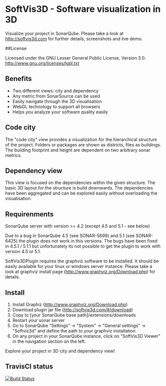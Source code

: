 # SoftVis3D - Software visualization in 3D

Visualize your project in SonarQube. Please take a look at http://softvis3d.com for further details, screenshots and live demo.

##License

Licensed under the GNU Lesser General Public License, Version 3.0: http://www.gnu.org/licenses/lgpl.txt

## Benefits

- Two different views: city and dependency
- Any metric from SonarSource can be used
- Easily navigate through the 3D visualisation
- WebGL technology to support all browsers
- Helps you analyze your software quality easily

## Code city

The "code city" view provides a visualization for the hierarchical structure of the project. Folders or packages are shown as districts, files as buildings. The building footprint and height are dependent on two arbitrary sonar metrics.

## Dependency view

This view is focused on the dependencies within the given structure. The basic 3D layout for the structure is build downwards. The dependencies have been aggregated and can be explored easily without overloading the visualisation.

## Requirenments

SonarQube server with version >= 4.2 (except 4.5 and 5.1 - see below)

Due to a bug in SonarQube 4.5 (see SONAR-5699) and 5.1 (see SONAR-6425) the plugin does not work in this versions. The bugs have been fixed in 4.5.1 / 5.1.1 but unfortunately its not possible to get the plugin to work with version 4.5 or 5.1.

SoftVis3DPlugin requires the graphviz software to be installed. It should be easily available for your linux or windows server instance. Please take a look at graphviz install page (http://www.graphviz.org/Download.php) for details.


## Install

1. Install Graphiz (http://www.graphviz.org/Download.php)
2. Download plugin jar file (http://softvis3d.com/#/download)
3. Copy to [your SonarQube base path]/extensions/downloads
4. Restart your sonar server
5. Go to SonarQube "Settings" -> "System" -> "General settings" -> "Softviz3d" and define the path to your graphviz installation.
6. On any project in your SonarQube instance, click on "SoftVis3D Viewer" in the navigation section on the left.

Explore your project in 3D city and dependency view!

## TravisCI status

[![Build Status](https://travis-ci.org/stefanrinderle/sonar-softvis3d-plugin.svg?branch=master)](https://travis-ci.org/stefanrinderle/sonar-softvis3d-plugin)